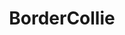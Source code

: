 ---
title: BorderCollie
crosslinks:
- Dogtraining
- WiggleButts
- dogpictures
- Goldfish
- FrenchWestIndies
- dogs
- AnimalsBeingBros
- popping
- '2014'
---